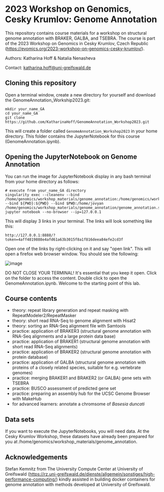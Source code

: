 # 2023 Workshop on Genomics, Cesky Krumlov: Genome Annotation

This repository contains course materials for a workshop on structural genome annotation with BRAKER, GALBA, and TSEBRA. The course is part of the 2023 Workshop on Genomics in Cesky Krumlov, Czech Republic (https://evomics.org/2023-workshop-on-genomics-cesky-krumlov/).

Authors: Katharina Hoff & Natalia Nenasheva

Contact: katharina.hoff@uni-greifswald.de

## Cloning this repository

Open a terminal window, create a new directory for yourself and download the GenomeAnnotation_Workship2023.git:

```
mkdir your_name_GA
cd your_name_GA
git clone https://github.com/KatharinaHoff/GenomeAnnotation_Workshop2023.git
```

This will create a folder called `GenomeAnnotation_Workshop2023` in your home directory. This folder contains the JupyterNotebook for this course (GenomeAnnotation.ipynb).

## Opening the JupyterNotebook on Genome Annotation 

You can run the image for JupyterNotebook display in any bash terminal from your home directory as follows:

```
# execute from your_name_GA directory
singularity exec --cleanenv --bind /home/genomics/workshop_materials/genome_annotation:/home/genomics/workshop_materials/genome_annotation --bind ${PWD}:${PWD} --bind $PWD:/home/jovyan /home/genomics/workshop_materials/genome_annotation/genome_annotation.sif jupyter notebook --no-browser --ip=127.0.0.1
```

This will display 3 links in your terminal. The links will look something like this:

```
http://127.0.0.1:8888/?token=4aff4819888e4afd61a63b3015f8a1f816deea84efe2cd3f
```
Open one of the links by right-clicking on it and say "open link". This will open a firefox web browser window. You should see the following:

![image](https://github.com/AdP-2811/GenomeAnnotation_Workshop2023/assets/133369539/439ea468-7b16-499e-aa8a-dcf6fe086a0e)

DO NOT CLOSE YOUR TERMINAL! It's essential that you keep it open. 
Click on the folder to access the content. Double click to open the GenomeAnnotation.ipynb. Welcome to the starting point of this lab.


## Course contents

   * theory: repeat library generation and repeat masking with RepeatModeler2/RepeatMasker
   * theory: short read RNA-Seq to genome alignment with Hisat2
   * theory: sorting an RNA-Seq alignment file with Samtools
   * practice: application of BRAKER3 (structural genome annotation with RNA-Seq alignments and a large protein data base)
   * practice: application of BRAKER1 (structural genome annotation with short read RNA-Seq alignments)
   * practice: application of BRAKER2 (structural genome annotation with protein database)
   * practice: application of GALBA (structural genome annotation with proteins of a closely related species, suitable for e.g. vertebrate genomes)
   * practice: merging BRAKER1 and BRAKER2 (or GALBA) gene sets with TSEBRA
   * practice: BUSCO assessment of predicted gene set
   * practice: preparing an assembly hub for the UCSC Genome Browser with MakeHub 
   * for advanced learners: annotate a chromsome of *Basesia duncati*

## Data sets

If you want to execute the JupyterNotebooks, you will need data. At the Cesky Krumlov Workshop, these datasets have already been prepared for you at /home/genomics/workshop_materials/genome_annotation.

## Acknowledgements

Stefan Kemnitz from The University Compute Center at University of Greifswald (https://rz.uni-greifswald.de/dienste/allgemein/sonstiges/high-performance-computing/) kindly assisted in building docker containers for genome annotation with methods developed at University of Greifswald.
